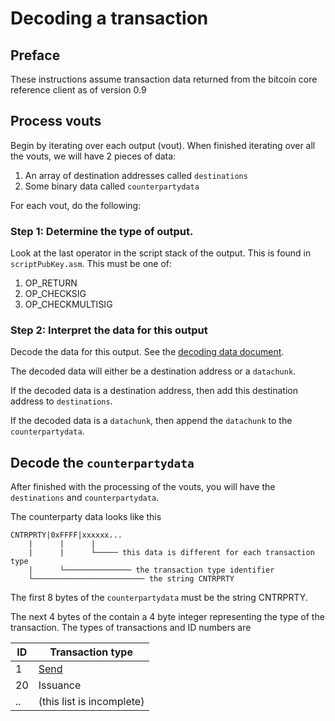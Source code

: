 # Decoding a transaction

## Preface

These instructions assume transaction data returned from the bitcoin core reference client as of version 0.9


## Process vouts

Begin by iterating over each output (vout).  When finished iterating over all the vouts, we will have 2 pieces of data:

1. An array of destination addresses called `destinations`
2. Some binary data called `counterpartydata`

For each vout, do the following:

### Step 1: Determine the type of output.

Look at the last operator in the script stack of the output.  This is found in `scriptPubKey.asm`.  This must be one of:

1. OP_RETURN
2. OP_CHECKSIG
3. OP_CHECKMULTISIG

### Step 2: Interpret the data for this output

Decode the data for this output.  See the [decoding data document](decoding-vout.md).

The decoded data will either be a destination address or a `datachunk`.

If the decoded data is a destination address, then add this destination address to `destinations`.

If the decoded data is a `datachunk`, then append the `datachunk` to the `counterpartydata`.


## Decode the `counterpartydata`

After finished with the processing of the vouts, you will have the `destinations` and `counterpartydata`.

The counterparty data looks like this

```
CNTRPRTY|0xFFFF|xxxxxx...
    |      |      |
    |      |      └───── this data is different for each transaction type
    |      └─────────────── the transaction type identifier
    └───────────────────────── the string CNTRPRTY
```

The first 8 bytes of the `counterpartydata` must be the string CNTRPRTY.

The next 4 bytes of the contain a 4 byte integer representing the type of the transaction.  The types of transactions and ID numbers are

ID | Transaction type
---|-----------------
1  | [Send](decode-send.md)
20 | Issuance
.. | (this list is incomplete)


